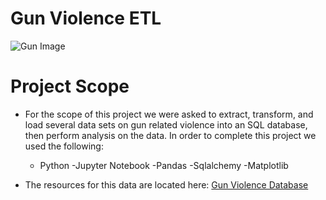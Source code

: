 # Gun Violence ETL

![Gun Image](https://storage.googleapis.com/kaggle-datasets-images/455/925/944efec6f9c143560a4a8f5ff8efbf59/dataset-cover.jpg)


# Project Scope

* For the scope of this project we were asked to extract, transform, and load several data sets on gun related violence into an SQL database, then perform analysis on the data. In order to complete this project we used the following:
    - Python
    -Jupyter Notebook
    -Pandas
    -Sqlalchemy
    -Matplotlib
    
* The resources for this data are located here:
  [Gun Violence Database](https://www.kaggle.com/gunviolencearchive/gun-violence-database)
